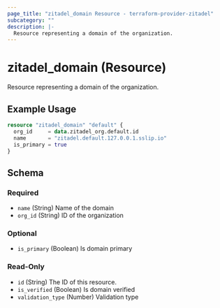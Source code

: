 ```yaml
---
page_title: "zitadel_domain Resource - terraform-provider-zitadel"
subcategory: ""
description: |-
  Resource representing a domain of the organization.
---
```


# zitadel_domain (Resource)

Resource representing a domain of the organization.

## Example Usage

```terraform
resource "zitadel_domain" "default" {
  org_id     = data.zitadel_org.default.id
  name       = "zitadel.default.127.0.0.1.sslip.io"
  is_primary = true
}
```

<!-- schema generated by tfplugindocs -->
## Schema

### Required

- `name` (String) Name of the domain
- `org_id` (String) ID of the organization

### Optional

- `is_primary` (Boolean) Is domain primary

### Read-Only

- `id` (String) The ID of this resource.
- `is_verified` (Boolean) Is domain verified
- `validation_type` (Number) Validation type